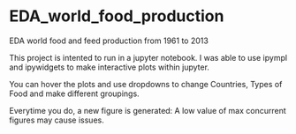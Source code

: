# EDA_world_food_production
EDA world food and feed production from 1961 to 2013


This project is intented to run in a jupyter notebook. I was able to use ipympl and ipywidgets to make interactive plots within jupyter.

You can hover the plots and use dropdowns to change Countries, Types of Food and make different groupings.

Everytime you do, a new figure is generated: A low value of max concurrent figures may cause issues.